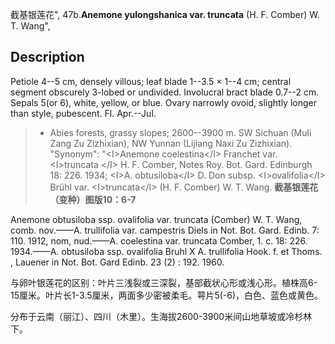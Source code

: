 截基银莲花",
47b.**Anemone yulongshanica var. truncata** (H. F. Comber) W. T. Wang",

## Description
Petiole 4--5 cm, densely villous; leaf blade 1--3.5 × 1--4 cm; central segment obscurely 3-lobed or undivided. Involucral bract blade 0.7--2 cm. Sepals 5(or 6), white, yellow, or blue. Ovary narrowly ovoid, slightly longer than style, pubescent. Fl. Apr.--Jul.

> * Abies forests, grassy slopes; 2600--3900 m. SW Sichuan (Muli Zang Zu Zizhixian), NW Yunnan (Lijiang Naxi Zu Zizhixian).
  "Synonym": "&lt;I&gt;Anemone coelestina&lt;/I&gt; Franchet var. &lt;I&gt;truncata &lt;/I&gt; H. F. Comber, Notes Roy. Bot. Gard. Edinburgh 18: 226. 1934; &lt;I&gt;A. obtusiloba&lt;/I&gt; D. Don subsp. &lt;I&gt;ovalifolia&lt;/I&gt; Brühl var. &lt;I&gt;truncata&lt;/I&gt; (H. F. Comber) W. T. Wang.
**截基银莲花（变种）图版10：6-7**

Anemone obtusiloba ssp. ovalifolia var. truncata (Comber) W. T. Wang, comb. nov.——A. trullifolia var. campestris Diels in Not. Bot. Gard. Edinb. 7: 110. 1912, nom, nud.——A. coelestina var. truncata Comber, 1. c. 18: 226. 1934.——A. obtusiloba ssp. ovalifolia Bruhl X A. trullifolia Hook. f. et Thoms. , Lauener in Not. Bot. Gard Edinb. 23 (2) : 192. 1960.

与卵叶银莲花的区别：叶片三浅裂或三深裂，基部截状心形或浅心形。植株高6-15厘米。叶片长1-3.5厘米，两面多少密被柔毛。萼片5(-6)，白色、蓝色或黄色。

分布于云南（丽江）、四川（木里）。生海拔2600-3900米间山地草坡或冷杉林下。
